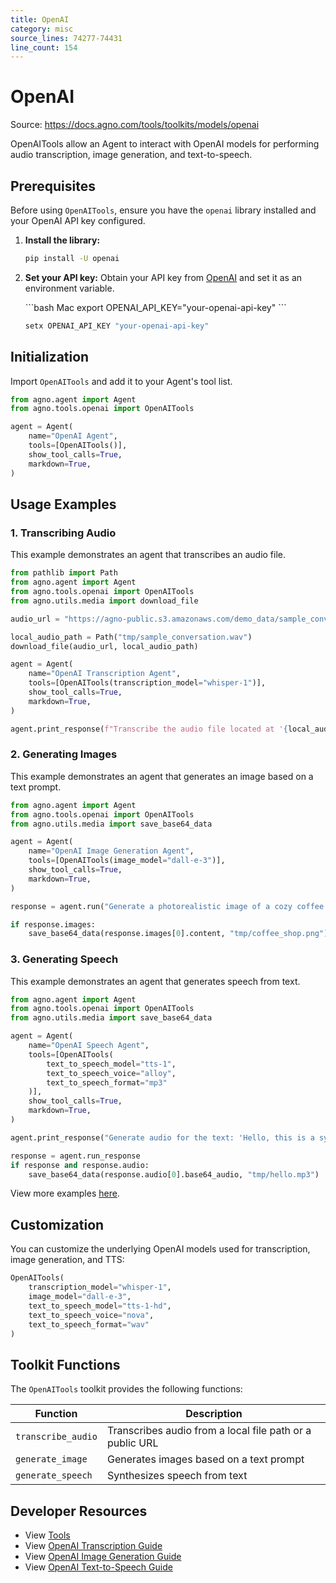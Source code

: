```yaml
---
title: OpenAI
category: misc
source_lines: 74277-74431
line_count: 154
---
```


# OpenAI
Source: https://docs.agno.com/tools/toolkits/models/openai



OpenAITools allow an Agent to interact with OpenAI models for performing audio transcription, image generation, and text-to-speech.

## Prerequisites

Before using `OpenAITools`, ensure you have the `openai` library installed and your OpenAI API key configured.

1. **Install the library:**
   ```bash
   pip install -U openai
   ```

2. **Set your API key:** Obtain your API key from [OpenAI](https://platform.openai.com/account/api-keys) and set it as an environment variable.

   <CodeGroup>
     ```bash Mac
     export OPENAI_API_KEY="your-openai-api-key"
     ```

     ```bash Windows
     setx OPENAI_API_KEY "your-openai-api-key"
     ```
   </CodeGroup>

## Initialization

Import `OpenAITools` and add it to your Agent's tool list.

```python
from agno.agent import Agent
from agno.tools.openai import OpenAITools

agent = Agent(
    name="OpenAI Agent",
    tools=[OpenAITools()],
    show_tool_calls=True,
    markdown=True,
)
```

## Usage Examples

### 1. Transcribing Audio

This example demonstrates an agent that transcribes an audio file.

```python transcription_agent.py
from pathlib import Path
from agno.agent import Agent
from agno.tools.openai import OpenAITools
from agno.utils.media import download_file

audio_url = "https://agno-public.s3.amazonaws.com/demo_data/sample_conversation.wav"

local_audio_path = Path("tmp/sample_conversation.wav")
download_file(audio_url, local_audio_path)

agent = Agent(
    name="OpenAI Transcription Agent",
    tools=[OpenAITools(transcription_model="whisper-1")],
    show_tool_calls=True,
    markdown=True,
)

agent.print_response(f"Transcribe the audio file located at '{local_audio_path}'")
```

### 2. Generating Images

This example demonstrates an agent that generates an image based on a text prompt.

```python image_generation_agent.py
from agno.agent import Agent
from agno.tools.openai import OpenAITools
from agno.utils.media import save_base64_data

agent = Agent(
    name="OpenAI Image Generation Agent",
    tools=[OpenAITools(image_model="dall-e-3")],
    show_tool_calls=True,
    markdown=True,
)

response = agent.run("Generate a photorealistic image of a cozy coffee shop interior")

if response.images:
    save_base64_data(response.images[0].content, "tmp/coffee_shop.png")
```

### 3. Generating Speech

This example demonstrates an agent that generates speech from text.

```python speech_synthesis_agent.py
from agno.agent import Agent
from agno.tools.openai import OpenAITools
from agno.utils.media import save_base64_data

agent = Agent(
    name="OpenAI Speech Agent",
    tools=[OpenAITools(
        text_to_speech_model="tts-1",
        text_to_speech_voice="alloy",
        text_to_speech_format="mp3"
    )],
    show_tool_calls=True,
    markdown=True,
)

agent.print_response("Generate audio for the text: 'Hello, this is a synthesized voice example.'")

response = agent.run_response
if response and response.audio:
    save_base64_data(response.audio[0].base64_audio, "tmp/hello.mp3")
```

<Note> View more examples [here](/examples/concepts/tools/models/openai). </Note>

## Customization

You can customize the underlying OpenAI models used for transcription, image generation, and TTS:

```python
OpenAITools(
    transcription_model="whisper-1",
    image_model="dall-e-3",
    text_to_speech_model="tts-1-hd",
    text_to_speech_voice="nova",
    text_to_speech_format="wav"
)
```

## Toolkit Functions

The `OpenAITools` toolkit provides the following functions:

| Function           | Description                                              |
| ------------------ | -------------------------------------------------------- |
| `transcribe_audio` | Transcribes audio from a local file path or a public URL |
| `generate_image`   | Generates images based on a text prompt                  |
| `generate_speech`  | Synthesizes speech from text                             |

## Developer Resources

* View [Tools](https://github.com/agno-agi/agno/blob/main/libs/agno/agno/tools/openai.py)
* View [OpenAI Transcription Guide](https://platform.openai.com/docs/guides/speech-to-text)
* View [OpenAI Image Generation Guide](https://platform.openai.com/docs/guides/image-generation?image-generation-model=gpt-image-1)
* View [OpenAI Text-to-Speech Guide](https://platform.openai.com/docs/guides/text-to-speech)


